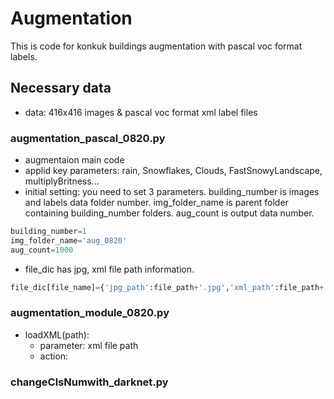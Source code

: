 # Augmentation
This is code for konkuk buildings augmentation with pascal voc format labels.

## Necessary data
- data: 416x416 images & pascal voc format xml label files

### augmentation_pascal_0820.py
- augmentaion main code
- applid key parameters: rain, Snowflakes, Clouds, FastSnowyLandscape, multiplyBritness...
- initial setting: you need to set 3 parameters. building_number is images and labels data folder number. img_folder_name is parent folder containing building_number folders. aug_count is output data number.  
```Python 
building_number=1 
img_folder_name='aug_0820'
aug_count=1000
```
- file_dic has jpg, xml file path information.
```Python
file_dic[file_name]={'jpg_path':file_path+'.jpg','xml_path':file_path+'.xml'}
```

### augmentation_module_0820.py
- loadXML(path):
  - parameter: xml file path
  - action: 
### changeClsNumwith_darknet.py
